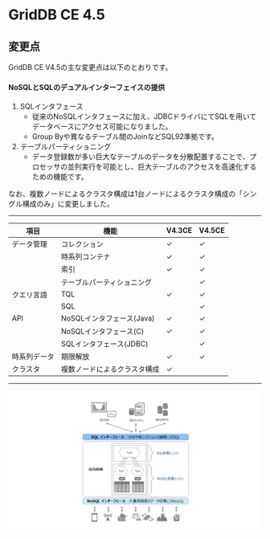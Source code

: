 # GridDB CE 4.5

## 変更点

GridDB CE V4.5の主な変更点は以下のとおりです。

#### NoSQLとSQLのデュアルインターフェイスの提供
1. SQLインタフェース
    - 従来のNoSQLインタフェースに加え、JDBCドライバにてSQLを用いてデータベースにアクセス可能になりました。
    - Group Byや異なるテーブル間のJoinなどSQL92準拠です。
2. テーブルパーティショニング
    - データ登録数が多い巨大なテーブルのデータを分散配置することで、プロセッサの並列実行を可能とし、巨大テーブルのアクセスを高速化するための機能です。

なお、複数ノードによるクラスタ構成は1台ノードによるクラスタ構成の「シングル構成のみ」に変更しました。

---

| 項目       | 機能                | V4.3CE | V4.5CE |
|------------|--------------------------------|----------|--------|
| データ管理  | コレクション                     | ✓ | ✓ |
|            | 時系列コンテナ                    | ✓ | ✓ |
|            | 索引                              | ✓ | ✓ |
|            | テーブルパーティショニング        |    | ✓ |
| クエリ言語  | TQL                              | ✓ | ✓ |
|            | SQL                               |    | ✓ |
| API        | NoSQLインタフェース(Java)         | ✓ | ✓ |
|            | NoSQLインタフェース(C)            | ✓ | ✓ |
|            | SQLインタフェース(JDBC)           |    | ✓ |
| 時系列データ | 期限解放                        | ✓ | ✓ |
| クラスタ    | 複数ノードによるクラスタ構成     | ✓ |    |

---

![Dual Interface](DualInterface_ja.png)
